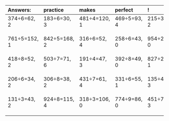 | Answers: | practice | makes | perfect | ! |
| :--- | :--- | :--- | :--- | :--- |
| 374÷6=62, 2 | 183÷6=30, 3 | 481÷4=120, 1 | 469÷5=93, 4 | 215÷3=71, 2 | 
|   |   |   |   |   | 
|   |   |   |   |   | 
|   |   |   |   |   | 
| 761÷5=152, 1 | 842÷5=168, 2 | 316÷6=52, 4 | 258÷6=43, 0 | 954÷2=477, 0 | 
|   |   |   |   |   | 
|   |   |   |   |   | 
|   |   |   |   |   | 
| 418÷8=52, 2 | 503÷7=71, 6 | 191÷4=47, 3 | 392÷8=49, 0 | 827÷2=413, 1 | 
|   |   |   |   |   | 
|   |   |   |   |   | 
|   |   |   |   |   | 
| 206÷6=34, 2 | 306÷8=38, 2 | 431÷7=61, 4 | 331÷6=55, 1 | 135÷4=33, 3 | 
|   |   |   |   |   | 
|   |   |   |   |   | 
|   |   |   |   |   | 
| 131÷3=43, 2 | 924÷8=115, 4 | 318÷3=106, 0 | 774÷9=86, 0 | 451÷7=64, 3 | 
|   |   |   |   |   | 
|   |   |   |   |   | 
|   |   |   |   |   | 
